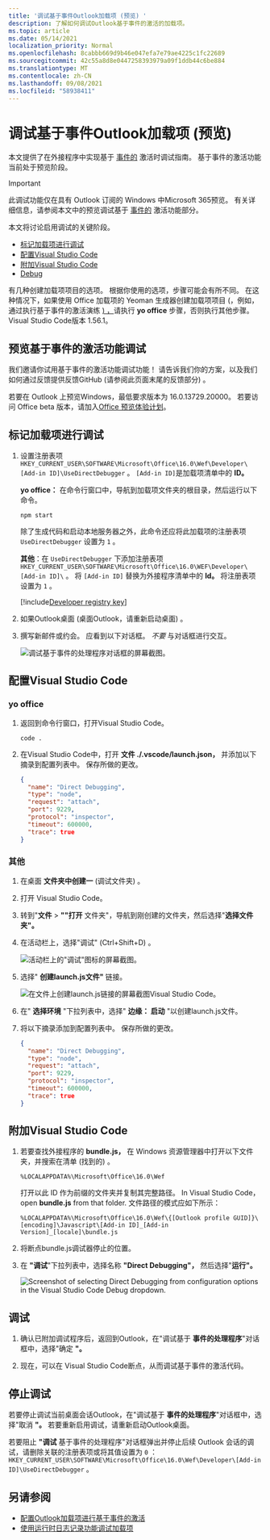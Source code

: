```yaml
---
title: '调试基于事件Outlook加载项 (预览) '
description: 了解如何调试Outlook基于事件的激活的加载项。
ms.topic: article
ms.date: 05/14/2021
localization_priority: Normal
ms.openlocfilehash: 8cabbb669d9b46e047efa7e79ae4225c1fc22689
ms.sourcegitcommit: 42c55a8d8e0447258393979a09f1ddb44c6be884
ms.translationtype: MT
ms.contentlocale: zh-CN
ms.lasthandoff: 09/08/2021
ms.locfileid: "58938411"
---
```

# <a name="debug-your-event-based-outlook-add-in-preview"></a>调试基于事件Outlook加载项 (预览) 

本文提供了在外接程序中实现基于 [事件的](autolaunch.md) 激活时调试指南。 基于事件的激活功能当前处于预览阶段。

> [!IMPORTANT]
> 此调试功能仅在具有 Outlook 订阅的 Windows 中Microsoft 365预览。 有关详细信息，请参阅本文中的预览调试基于 [事件的](#preview-debugging-for-the-event-based-activation-feature) 激活功能部分。

本文将讨论启用调试的关键阶段。

- [标记加载项进行调试](#mark-your-add-in-for-debugging)
- [配置Visual Studio Code](#configure-visual-studio-code)
- [附加Visual Studio Code](#attach-visual-studio-code)
- [Debug](#debug)

有几种创建加载项项目的选项。 根据你使用的选项，步骤可能会有所不同。 在这种情况下，如果使用 Office 加载项的 Yeoman 生成器创建加载项项目 (，例如，通过执行基于事件的激活演练 [) ，](autolaunch.md)请执行 **yo office** 步骤，否则执行其他步骤。  Visual Studio Code版本 1.56.1。

## <a name="preview-debugging-for-the-event-based-activation-feature"></a>预览基于事件的激活功能调试

我们邀请你试用基于事件的激活功能调试功能！ 请告诉我们你的方案，以及我们如何通过反馈提供反馈GitHub (请参阅此页面末尾的反馈部分) 。 

若要在 Outlook 上预览Windows，最低要求版本为 16.0.13729.20000。 若要访问 Office beta 版本，请加入[Office 预览体验计划](https://insider.office.com)。

## <a name="mark-your-add-in-for-debugging"></a>标记加载项进行调试

1. 设置注册表项 `HKEY_CURRENT_USER\SOFTWARE\Microsoft\Office\16.0\Wef\Developer\[Add-in ID]\UseDirectDebugger` 。 `[Add-in ID]`是加载项清单中的 **ID。**

    **yo office：** 在命令行窗口中，导航到加载项文件夹的根目录，然后运行以下命令。

    ```command&nbsp;line
    npm start
    ```

    除了生成代码和启动本地服务器之外，此命令还应将此加载项的注册表项 `UseDirectDebugger` 设置为 `1` 。

    **其他**：在 `UseDirectDebugger` 下添加注册表项 `HKEY_CURRENT_USER\SOFTWARE\Microsoft\Office\16.0\WEF\Developer\[Add-in ID]\` 。 将 `[Add-in ID]` 替换为外接程序清单中的 **Id。** 将注册表项设置为 `1` 。

    [!include[Developer registry key](../includes/developer-registry-key.md)]

1. 如果Outlook桌面 (桌面Outlook，请重新启动桌面) 。
1. 撰写新邮件或约会。 应看到以下对话框。 *不要* 与对话框进行交互。

    ![调试基于事件的处理程序对话框的屏幕截图。](../images/outlook-win-autolaunch-debug-dialog.png)

## <a name="configure-visual-studio-code"></a>配置Visual Studio Code

### <a name="yo-office"></a>yo office

1. 返回到命令行窗口，打开Visual Studio Code。

    ```command&nbsp;line
    code .
    ```

1. 在Visual Studio Code中，打开 **文件 ./.vscode/launch.json，** 并添加以下摘录到配置列表中。 保存所做的更改。

    ```json
    {
      "name": "Direct Debugging",
      "type": "node",
      "request": "attach",
      "port": 9229,
      "protocol": "inspector",
      "timeout": 600000,
      "trace": true
    }
    ```

### <a name="other"></a>其他

1. 在桌面 **文件夹中创建一** (调试文件夹) 。 
1. 打开 Visual Studio Code。
1. 转到"**文件**  >  **""打开** 文件夹"，导航到刚创建的文件夹，然后选择"**选择文件夹"。**
1. 在活动栏上，选择"调试" (Ctrl+Shift+D) 。

    ![活动栏上的"调试"图标的屏幕截图。](../images/vs-code-debug.png)

1. 选择" **创建launch.js文件"** 链接。

    ![在文件上创建launch.js链接的屏幕截图Visual Studio Code。](../images/vs-code-create-launch.json.png)

1. 在" **选择环境** "下拉列表中，选择" **边缘： 启动** "以创建launch.js文件。
1. 将以下摘录添加到配置列表中。 保存所做的更改。

    ```json
    {
      "name": "Direct Debugging",
      "type": "node",
      "request": "attach",
      "port": 9229,
      "protocol": "inspector",
      "timeout": 600000,
      "trace": true
    }
    ```

## <a name="attach-visual-studio-code"></a>附加Visual Studio Code

1. 若要查找外接程序的 **bundle.js，** 在 Windows 资源管理器中打开以下文件夹，并搜索在清单 (找到的) 。 

    ```text
    %LOCALAPPDATA%\Microsoft\Office\16.0\Wef
    ```

    打开以此 ID 作为前缀的文件夹并复制其完整路径。 In Visual Studio Code， open **bundle.js** from that folder. 文件路径的模式应如下所示：

    `%LOCALAPPDATA%\Microsoft\Office\16.0\Wef\{[Outlook profile GUID]}\[encoding]\Javascript\[Add-in ID]_[Add-in Version]_[locale]\bundle.js`

1. 将断点bundle.js调试器停止的位置。
1. 在 **"调试**"下拉列表中，选择名称 **"Direct Debugging"，** 然后选择"**运行"。**

    ![Screenshot of selecting Direct Debugging from configuration options in the Visual Studio Code Debug dropdown.](../images/outlook-win-autolaunch-debug-vsc.png)

## <a name="debug"></a>调试

1. 确认已附加调试程序后，返回到Outlook，在"调试基于 **事件的处理程序**"对话框中，选择"确定 **"。**

1. 现在，可以在 Visual Studio Code断点，从而调试基于事件的激活代码。

## <a name="stop-debugging"></a>停止调试

若要停止调试当前桌面会话Outlook，在"调试基于 **事件的处理程序**"对话框中，选择"取消 **"。** 若要重新启用调试，请重新启动Outlook桌面。

若要阻止 **"调试** 基于事件的处理程序"对话框弹出并停止后续 Outlook 会话的调试，请删除关联的注册表项或将其值设置为 `0` ： `HKEY_CURRENT_USER\SOFTWARE\Microsoft\Office\16.0\Wef\Developer\[Add-in ID]\UseDirectDebugger` 。

## <a name="see-also"></a>另请参阅

- [配置Outlook加载项进行基于事件的激活](autolaunch.md)
- [使用运行时日志记录功能调试加载项](../testing/runtime-logging.md#runtime-logging-on-windows)
